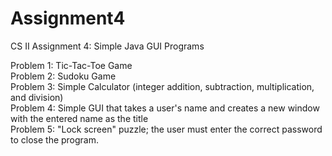 # Assignment4
CS II Assignment 4: Simple Java GUI Programs

Problem 1: Tic-Tac-Toe Game  
Problem 2: Sudoku Game  
Problem 3: Simple Calculator (integer addition, subtraction, multiplication, and division)  
Problem 4: Simple GUI that takes a user's name and creates a new window with the entered name as the title  
Problem 5: "Lock screen" puzzle; the user must enter the correct password to close the program.  

